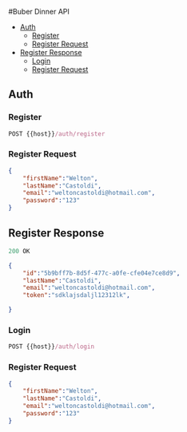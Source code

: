 #Buber Dinner API

- [Auth](#auth)
  - [Register](#register)
  - [Register Request](#register-request)
- [Register Response](#register-response)
  - [Login](#login)
  - [Register Request](#register-request-1)


## Auth

### Register

```js
POST {{host}}/auth/register
```

### Register Request

```json
{
    "firstName":"Welton",
    "lastName":"Castoldi",
    "email":"weltoncastoldi@hotmail.com",
    "password":"123"
}
```

## Register Response
```js
200 OK
```

```json
{
    "id":"5b9bff7b-8d5f-477c-a0fe-cfe04e7ce8d9",
    "lastName":"Castoldi",
    "email":"weltoncastoldi@hotmail.com",
    "token":"sdklajsdaljl12312lk",

}
```
### Login

```js
POST {{host}}/auth/login
```

### Register Request

```json
{
    "firstName":"Welton",
    "lastName":"Castoldi",
    "email":"weltoncastoldi@hotmail.com",
    "password":"123"
}
```
